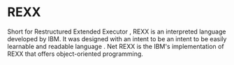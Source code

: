 # REXX
Short for Restructured  Extended Executor , REXX is an interpreted language developed by IBM. It was designed with an intent to be an intent to be easily learnable and readable language . Net REXX is the IBM's  implementation of REXX that offers object-oriented  programming.
